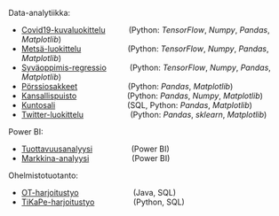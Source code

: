 Data-analytiikka:
- [Covid19-kuvaluokittelu](https://github.com/juleht/covid-kuvaluokittelu)&emsp;&emsp;&emsp;(Python: *TensorFlow*, *Numpy*, *Pandas*, *Matplotlib*)
- [Metsä-luokittelu](https://github.com/juleht/Metsa-luokittelu)&emsp;&emsp;&emsp;&emsp;&emsp;&emsp;(Python: *TensorFlow*, *Numpy*, *Pandas*, *Matplotlib*)
- [Syväoppimis-regressio](https://github.com/juleht/DL-Regression)&emsp;&emsp;&emsp;(Python: *TensorFlow*, *Numpy*, *Pandas*, *Matplotlib*)
- [Pörssiosakkeet](https://github.com/juleht/Porssiosakkeet)&emsp;&emsp;&emsp;&emsp;&emsp;&emsp;&ensp;(Python: *Pandas*, *Matplotlib*)
- [Kansallispuisto](https://github.com/juleht/Kansallispuisto)&emsp;&emsp;&emsp;&emsp;&emsp;&emsp;&ensp;(Python: *Pandas*, *Numpy*, *Matplotlib*)
- [Kuntosali](https://github.com/juleht/Kuntosali)&emsp;&emsp;&emsp;&emsp;&emsp;&emsp;&emsp;&emsp;&emsp;&nbsp;(SQL, Python: *Pandas*, *Matplotlib*)
- [Twitter-luokittelu](https://github.com/juleht/Twitter-luokittelu)&emsp;&emsp;&emsp;&emsp;&emsp;&emsp;(Python: *Pandas*, *sklearn*, *Matplotlib*)

Power BI:
- [Tuottavuusanalyysi](https://github.com/juleht/PowerBI-e-Commerce)&emsp;&emsp;&emsp;&emsp;&ensp;&ensp;(Power BI)
- [Markkina-analyysi](https://github.com/juleht/PowerBi-Market)&emsp;&emsp;&emsp;&emsp;&emsp;&ensp;(Power BI)

Ohelmistotuotanto:
- [OT-harjoitustyo](https://github.com/juleht/ot-harjoitustyo)&emsp;&emsp;&emsp;&emsp;&emsp;&emsp;&emsp;(Java, SQL)
- [TiKaPe-harjoitustyo](https://github.com/juleht/TiKaPe-harjoitustyo)&emsp;&emsp;&emsp;&emsp;&emsp;(Python, SQL)
